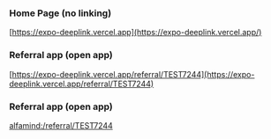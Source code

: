 ### Home Page (no linking)

[https://expo-deeplink.vercel.app](https://expo-deeplink.vercel.app/)

### Referral app (open app)

[https://expo-deeplink.vercel.app/referral/TEST7244](https://expo-deeplink.vercel.app/referral/TEST7244)

### Referral app (open app)

[alfamind:/referral/TEST7244](alfamind:/referral/TEST7244)
